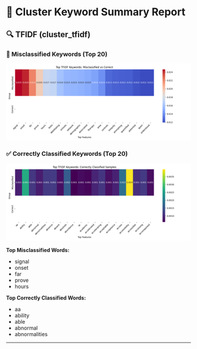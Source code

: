 # 🧠 Cluster Keyword Summary Report

## 🔍 TFIDF (cluster_tfidf)

### 🔴 Misclassified Keywords (Top 20)
![Misclassified](cluster_keyword_heatmaps/TFIDF_misclassified_keywords.png)

### ✅ Correctly Classified Keywords (Top 20)
![Correct](cluster_keyword_heatmaps/TFIDF_correct_keywords.png)

**Top Misclassified Words:**
- signal
- onset
- far
- prove
- hours

**Top Correctly Classified Words:**
- aa
- ability
- able
- abnormal
- abnormalities

---

